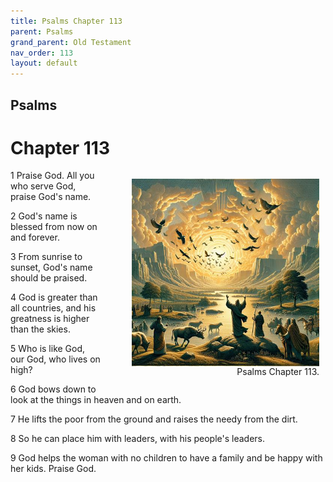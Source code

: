 ```yaml
---
title: Psalms Chapter 113
parent: Psalms
grand_parent: Old Testament
nav_order: 113
layout: default
---
```


## Psalms

# Chapter 113

<figure style="float: right; margin-right: 10px;">
    <img src="/assets/Image/Psalms/500/113.jpg" alt="Psalms Chapter 113" style="width: 300px; height: 300px; float: right;padding-left: 10px;"/>
    <figcaption style="clear: both;text-align: right;">Psalms Chapter 113.</figcaption>
</figure>
1 Praise God. All you who serve God, praise God's name.

2 God's name is blessed from now on and forever.

3 From sunrise to sunset, God's name should be praised.

4 God is greater than all countries, and his greatness is higher than the skies.

5 Who is like God, our God, who lives on high?

6 God bows down to look at the things in heaven and on earth.

7 He lifts the poor from the ground and raises the needy from the dirt.

8 So he can place him with leaders, with his people's leaders.

9 God helps the woman with no children to have a family and be happy with her kids. Praise God.


